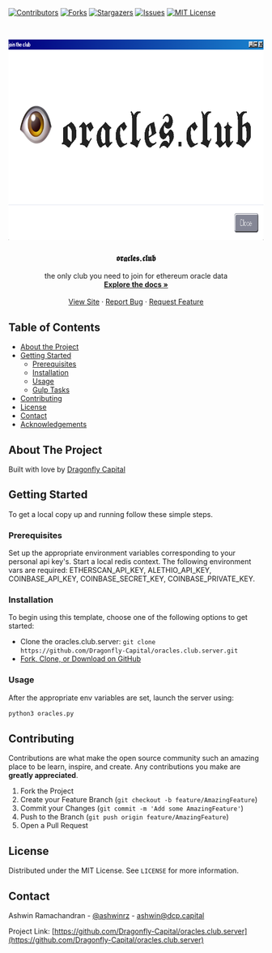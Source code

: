 <!-- PROJECT SHIELDS -->
<!--
*** I'm using markdown "reference style" links for readability.
*** Reference links are enclosed in brackets [ ] instead of parentheses ( ).
*** See the bottom of this document for the declaration of the reference variables
*** for contributors-url, forks-url, etc. This is an optional, concise syntax you may use.
*** https://www.markdownguide.org/basic-syntax/#reference-style-links
-->
[![Contributors][contributors-shield]][contributors-url]
[![Forks][forks-shield]][forks-url]
[![Stargazers][stars-shield]][stars-url]
[![Issues][issues-shield]][issues-url]
[![MIT License][license-shield]][license-url]



<!-- PROJECT LOGO -->
<br />
<p align="center">
  <a href="https://github.com/Dragonfly-Capital/oracles.club.server">
    <img src="img/twitter-card.png" alt="Logo" width="798" height="396">
  </a>

<br/>
  <h3 align="center">𝖔𝖗𝖆𝖈𝖑𝖊𝖘.𝖈𝖑𝖚𝖇</h3>

  <p align="center">
    the only club you need to join for ethereum oracle data
    <br />
    <a href="https://github.com/Dragonfly-Capital/oracles.club.server"><strong>Explore the docs »</strong></a>
    <br />
    <br />
    <a href="https://oracles.club">View Site</a>
    ·
    <a href="https://github.com/Dragonfly-Capital/oracles.club.server/issues">Report Bug</a>
    ·
    <a href="https://github.com/Dragonfly-Capital/oracles.club.server/issues">Request Feature</a>
  </p>
</p>



<!-- TABLE OF CONTENTS -->
## Table of Contents

* [About the Project](#about-the-project)
* [Getting Started](#getting-started)
  * [Prerequisites](#prerequisites)
  * [Installation](#installation)
  * [Usage](#usage)
  * [Gulp Tasks](#gulptasks)
* [Contributing](#contributing)
* [License](#license)
* [Contact](#contact)
* [Acknowledgements](#acknowledgements)



<!-- ABOUT THE PROJECT -->
## About The Project

Built with love by [Dragonfly Capital](https://www.dcp.capital/)

<!-- GETTING STARTED -->
## Getting Started

To get a local copy up and running follow these simple steps.

### Prerequisites
Set up the appropriate environment variables corresponding to your personal api key's. Start a local redis context.
The following environment vars are required: ETHERSCAN_API_KEY, ALETHIO_API_KEY, COINBASE_API_KEY, COINBASE_SECRET_KEY, COINBASE_PRIVATE_KEY.

### Installation

To begin using this template, choose one of the following options to get started:

-   Clone the oracles.club.server: `git clone https://github.com/Dragonfly-Capital/oracles.club.server.git`
-   [Fork, Clone, or Download on GitHub](https://github.com/Dragonfly-Capital/oracles.club.server)

### Usage
After the appropriate env variables are set, launch the server using:

```sh
python3 oracles.py
```
<!-- CONTRIBUTING -->
## Contributing

Contributions are what make the open source community such an amazing place to be learn, inspire, and create. Any contributions you make are **greatly appreciated**.

1. Fork the Project
2. Create your Feature Branch (`git checkout -b feature/AmazingFeature`)
3. Commit your Changes (`git commit -m 'Add some AmazingFeature'`)
4. Push to the Branch (`git push origin feature/AmazingFeature`)
5. Open a Pull Request


<!-- LICENSE -->
## License

Distributed under the MIT License. See `LICENSE` for more information.


<!-- CONTACT -->
## Contact

Ashwin Ramachandran - [@ashwinrz](https://twitter.com/ashwinrz) - ashwin@dcp.capital

Project Link: [https://github.com/Dragonfly-Capital/oracles.club.server](https://github.com/Dragonfly-Capital/oracles.club.server)



<!-- MARKDOWN LINKS & IMAGES -->
<!-- https://www.markdownguide.org/basic-syntax/#reference-style-links -->
[contributors-shield]: https://img.shields.io/github/contributors/Dragonfly-Capital/oracles.club.svg?style=flat-square
[contributors-url]: https://github.com/Dragonfly-Capital/oracles.club.server/graphs/contributors
[forks-shield]: https://img.shields.io/github/forks/Dragonfly-Capital/oracles.club.svg?style=flat-square
[forks-url]: https://github.com/Dragonfly-Capital/oracles.club.server/network/members
[stars-shield]: https://img.shields.io/github/stars/Dragonfly-Capital/oracles.club.svg?style=flat-square
[stars-url]: https://github.com/Dragonfly-Capital/oracles.club/stargazers
[issues-shield]: https://img.shields.io/github/issues/Dragonfly-Capital/oracles.club.svg?style=flat-square
[issues-url]: https://github.com/Dragonfly-Capital/oracles.club.server/issues
[license-shield]: https://img.shields.io/github/license/Dragonfly-Capital/oracles.club.svg?style=flat-square
[license-url]: https://github.com/Dragonfly-Capital/oracles.club.server/blob/master/LICENSE.txt
